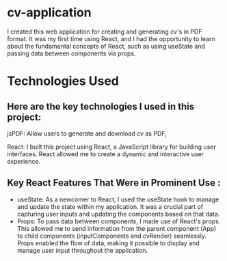 # cv-application

I created this web application for creating and generating cv's in PDF format. It was my first time using React, and I had the opportunity to learn about the fundamental concepts of React, such as using useState and passing data between components via props.


# Technologies Used

## Here are the key technologies I used in this project:

jsPDF: Allow users to generate and download cv as PDF,

React: I built this project using React, a JavaScript library for building user interfaces. React allowed me to create a dynamic and interactive user experience.

## Key React Features That Were in Prominent Use :
* useState: As a newcomer to React, I used the useState hook to manage and update the state within my application. It was a crucial part of capturing user inputs and updating the components based on that data.
* Props: To pass data between components, I made use of React's props. This allowed me to send information from the parent component (App) to child components (inputComponents and cvRender) seamlessly. Props enabled the flow of data, making it possible to display and manage user input throughout the application.